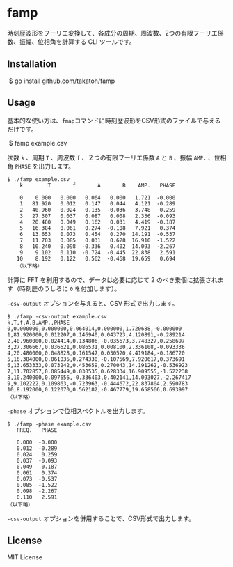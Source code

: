 # famp

時刻歴波形をフーリエ変換して、各成分の周期、周波数、2つの有限フーリエ係数、振幅、位相角を計算する CLI ツールです。

## Installation

​    $ go install github.com/takatoh/famp

## Usage

基本的な使い方は、`fmap`コマンドに時刻歴波形をCSV形式のファイルで与えるだけです。

​    $ famp example.csv

次数 `k` 、周期 `T` 、周波数 `f` 、２つの有限フーリエ係数 `A`  と `B` 、振幅 `AMP.` 、位相角 `PHASE` を出力します。

```
$ ./famp example.csv
    k        T       f       A       B    AMP.   PHASE

    0    0.000   0.000   0.064   0.000   1.721  -0.000
    1   81.920   0.012   0.147   0.044   4.121  -0.289
    2   40.960   0.024   0.135  -0.036   3.748   0.259
    3   27.307   0.037   0.087   0.008   2.336  -0.093
    4   20.480   0.049   0.162   0.031   4.419  -0.187
    5   16.384   0.061   0.274  -0.108   7.921   0.374
    6   13.653   0.073   0.454   0.270  14.191  -0.537
    7   11.703   0.085   0.031   0.628  16.910  -1.522
    8   10.240   0.098  -0.336   0.402  14.093  -2.267
    9    9.102   0.110  -0.724  -0.445  22.838   2.591
   10    8.192   0.122   0.562  -0.468  19.659   0.694
   （以下略）
```

計算に FFT を利用するので、データは必要に応じて 2 のべき乗個に拡張されます（時刻歴のうしろに `0` を付加します）。

`-csv-output` オプションを与えると、CSV 形式で出力します。

```
$ ./famp -csv-output example.csv
k,T,f,A,B,AMP.,PHASE
0,0.000000,0.000000,0.064014,0.000000,1.720688,-0.000000
1,81.920000,0.012207,0.146940,0.043723,4.120891,-0.289214
2,40.960000,0.024414,0.134806,-0.035673,3.748327,0.258697
3,27.306667,0.036621,0.086531,0.008100,2.336108,-0.093336
4,20.480000,0.048828,0.161547,0.030520,4.419184,-0.186720
5,16.384000,0.061035,0.274330,-0.107569,7.920617,0.373691
6,13.653333,0.073242,0.453659,0.270043,14.191262,-0.536923
7,11.702857,0.085449,0.030535,0.628334,16.909555,-1.522238
8,10.240000,0.097656,-0.336403,0.402141,14.093027,-2.267417
9,9.102222,0.109863,-0.723963,-0.444672,22.837804,2.590783
10,8.192000,0.122070,0.562182,-0.467779,19.658566,0.693997
（以下略）
```

`-phase` オプションで位相スペクトルを出力します。


```
$ ./famp -phase example.csv
   FREQ.   PHASE

   0.000  -0.000
   0.012  -0.289
   0.024   0.259
   0.037  -0.093
   0.049  -0.187
   0.061   0.374
   0.073  -0.537
   0.085  -1.522
   0.098  -2.267
   0.110   2.591
（以下略）
```

`-csv-output` オプションを併用することで、CSV形式で出力します。

## License

MIT License

